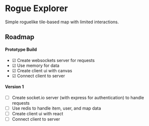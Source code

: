 # Rogue Explorer

Simple roguelike tile-based map with limited interactions.

## Roadmap

#### Prototype Build

- &#9745; Create websockets server for requests
- &#9745; Use memory for data
- &#9745; Create client ui with canvas
- &#9745; Connect client to server

#### Version 1
- &#9744; Create socket.io server (with express for authentication) to handle requests
- &#9744; Use redis to handle item, user, and map data
- &#9744; Create client ui with react
- &#9744; Connect client to server